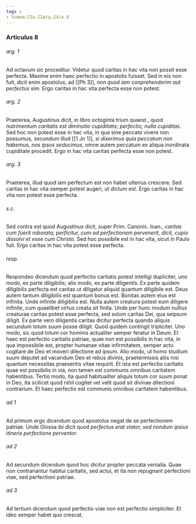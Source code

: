 ```yaml
---
tags : 
- Summa/IIa-IIæ/q.24/a.8
---
```


### Articulus 8

###### arg. 1
Ad octavum sic proceditur. Videtur quod caritas in hac vita non possit esse perfecta. Maxime enim haec perfectio in apostolis fuisset. Sed in eis non fuit, dicit enim apostolus, ad [[Ph 3]], *non quod iam conprehenderim aut perfectus sim*. Ergo caritas in hac vita perfecta esse non potest.

###### arg. 2
Praeterea, Augustinus dicit, in libro octoginta trium quaest., quod *nutrimentum caritatis est diminutio cupiditatis; perfectio, nulla cupiditas*. Sed hoc non potest esse in hac vita, in qua sine peccato vivere non possumus, secundum illud [[1 Jn 1]], *si dixerimus quia peccatum non habemus, nos ipsos seducimus*, omne autem peccatum ex aliqua inordinata cupiditate procedit. Ergo in hac vita caritas perfecta esse non potest.

###### arg. 3
Praeterea, illud quod iam perfectum est non habet ulterius crescere. Sed caritas in hac vita semper potest augeri, ut dictum est. Ergo caritas in hac vita non potest esse perfecta.

###### s.c.
Sed contra est quod Augustinus dicit, super Prim. Canonic. Ioan., *caritas cum fuerit roborata, perficitur, cum ad perfectionem pervenerit, dicit, cupio dissolvi et esse cum Christo*. Sed hoc possibile est in hac vita, sicut in Paulo fuit. Ergo caritas in hac vita potest esse perfecta.

###### resp.
Respondeo dicendum quod perfectio caritatis potest intelligi dupliciter, uno modo, ex parte diligibilis; alio modo, ex parte diligentis. Ex parte quidem diligibilis perfecta est caritas ut diligatur aliquid quantum diligibile est. Deus autem tantum diligibilis est quantum bonus est. Bonitas autem eius est infinita. Unde infinite diligibilis est. Nulla autem creatura potest eum diligere infinite, cum quaelibet virtus creata sit finita. Unde per hunc modum nullius creaturae caritas potest esse perfecta, sed solum caritas Dei, qua seipsum diligit. Ex parte vero diligentis caritas dicitur perfecta quando aliquis secundum totum suum posse diligit. Quod quidem contingit tripliciter. Uno modo, sic quod totum cor hominis actualiter semper feratur in Deum. Et haec est perfectio caritatis patriae, quae non est possibilis in hac vita, in qua impossibile est, propter humanae vitae infirmitatem, semper actu cogitare de Deo et moveri dilectione ad ipsum. Alio modo, ut homo studium suum deputet ad vacandum Deo et rebus divinis, praetermissis aliis nisi quantum necessitas praesentis vitae requirit. Et ista est perfectio caritatis quae est possibilis in via, non tamen est communis omnibus caritatem habentibus. Tertio modo, ita quod habitualiter aliquis totum cor suum ponat in Deo, ita scilicet quod nihil cogitet vel velit quod sit divinae dilectioni contrarium. Et haec perfectio est communis omnibus caritatem habentibus.

###### ad 1
Ad primum ergo dicendum quod apostolus negat de se perfectionem patriae. Unde Glossa ibi dicit quod *perfectus erat viator, sed nondum ipsius itineris perfectione perventor*.

###### ad 2
Ad secundum dicendum quod hoc dicitur propter peccata venialia. Quae non contrariantur habitui caritatis, sed actui, et ita non repugnant perfectioni viae, sed perfectioni patriae.

###### ad 3
Ad tertium dicendum quod perfectio viae non est perfectio simpliciter. Et ideo semper habet quo crescat.

